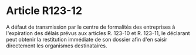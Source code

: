 # Article R123-12

A défaut de transmission par le centre de formalités des entreprises à l'expiration des délais prévus aux articles R. 123-10 et R. 123-11, le déclarant peut obtenir la restitution immédiate de son dossier afin d'en saisir directement les organismes destinataires.
